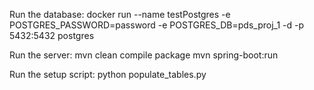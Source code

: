 Run the database: 
docker run --name testPostgres -e POSTGRES_PASSWORD=password -e POSTGRES_DB=pds_proj_1 -d -p 5432:5432 postgres

Run the server:
mvn clean compile package
mvn spring-boot:run

Run the setup script:
python populate_tables.py